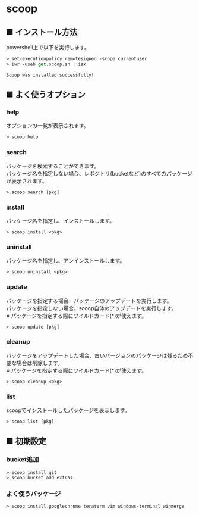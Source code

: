 # scoop
## ■ インストール方法
powershell上で以下を実行します。
```ps
> set-executionpolicy remotesigned -scope currentuser
> iwr -useb get.scoop.sh | iex
```
```
Scoop was installed successfully!
```

## ■ よく使うオプション
### help
オプションの一覧が表示されます。
```ps
> scoop help
```
### search
パッケージを検索することができます。  
パッケージ名を指定しない場合、レポジトリ(bucketなど)のすべてのパッケージが表示されます。
```
> scoop search [pkg]
```
### install
パッケージ名を指定し、インストールします。
```
> scoop install <pkg>
```
### uninstall
パッケージ名を指定し、アンインストールします。
```
> scoop uninstall <pkg>
```
### update
パッケージを指定する場合、パッケージのアップデートを実行します。  
パッケージを指定しない場合、scoop自体のアップデートを実行します。  
※ パッケージを指定する際にワイルドカード(\*)が使えます。
```
> scoop update [pkg]
```
### cleanup
パッケージをアップデートした場合、古いバージョンのパッケージは残るため不要な場合は削除します。  
※ パッケージを指定する際にワイルドカード(\*)が使えます。
```
> scoop cleanup <pkg>
```
### list
scoopでインストールしたパッケージを表示します。
```
> scoop list [pkg]
```

## ■ 初期設定
### bucket追加
```
> scoop install git
> scoop bucket add extras
```
### よく使うパッケージ
```
> scoop install googlechrome teraterm vim windows-terminal winmerge
```
